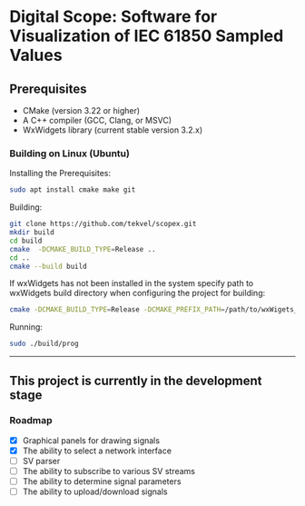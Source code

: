 # Digital Scope: Software for Visualization of IEC 61850 Sampled Values

## Prerequisites

- CMake (version 3.22 or higher)
- A C++ compiler (GCC, Clang, or MSVC)
- WxWidgets library (current stable version 3.2.x)

### Building on Linux (Ubuntu)
Installing the Prerequisites:
```bash
sudo apt install cmake make git
```
Building:
```bash
git clone https://github.com/tekvel/scopex.git
mkdir build
cd build
cmake  -DCMAKE_BUILD_TYPE=Release ..
cd ..
cmake --build build
```
If wxWidgets has not been installed in the system specify path to wxWidgets build directory when configuring the project for building:
```bash
cmake -DCMAKE_BUILD_TYPE=Release -DCMAKE_PREFIX_PATH=/path/to/wxWigets_lib/wxWidgets-3.2.x ..
```
Running:
```bash
sudo ./build/prog
```

---

## This project is currently in the development stage
### Roadmap

- [x] Graphical panels for drawing signals
- [x] The ability to select a network interface
- [ ] SV parser
- [ ] The ability to subscribe to various SV streams
- [ ] The ability to determine signal parameters
- [ ] The ability to upload/download signals
